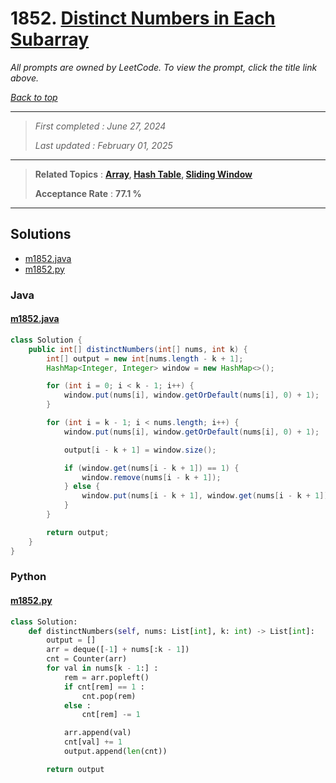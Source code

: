 # 1852. [Distinct Numbers in Each Subarray](<https://leetcode.com/problems/distinct-numbers-in-each-subarray>)

*All prompts are owned by LeetCode. To view the prompt, click the title link above.*

*[Back to top](<../README.md>)*

------

> *First completed : June 27, 2024*
>
> *Last updated : February 01, 2025*

------

> **Related Topics** : **[Array](<by_topic/Array.md>), [Hash Table](<by_topic/Hash Table.md>), [Sliding Window](<by_topic/Sliding Window.md>)**
>
> **Acceptance Rate** : **77.1 %**

------

## Solutions

- [m1852.java](<../my-submissions/m1852.java>)
- [m1852.py](<../my-submissions/m1852.py>)
### Java
#### [m1852.java](<../my-submissions/m1852.java>)
```Java
class Solution {
    public int[] distinctNumbers(int[] nums, int k) {
        int[] output = new int[nums.length - k + 1];
        HashMap<Integer, Integer> window = new HashMap<>();

        for (int i = 0; i < k - 1; i++) {
            window.put(nums[i], window.getOrDefault(nums[i], 0) + 1);
        }

        for (int i = k - 1; i < nums.length; i++) {
            window.put(nums[i], window.getOrDefault(nums[i], 0) + 1);

            output[i - k + 1] = window.size();

            if (window.get(nums[i - k + 1]) == 1) {
                window.remove(nums[i - k + 1]);
            } else {
                window.put(nums[i - k + 1], window.get(nums[i - k + 1]) - 1);
            }
        }

        return output;
    }
}
```

### Python
#### [m1852.py](<../my-submissions/m1852.py>)
```Python
class Solution:
    def distinctNumbers(self, nums: List[int], k: int) -> List[int]:
        output = []
        arr = deque([-1] + nums[:k - 1])
        cnt = Counter(arr)
        for val in nums[k - 1:] :
            rem = arr.popleft()
            if cnt[rem] == 1 :
                cnt.pop(rem)
            else :
                cnt[rem] -= 1

            arr.append(val)
            cnt[val] += 1
            output.append(len(cnt))

        return output

```

